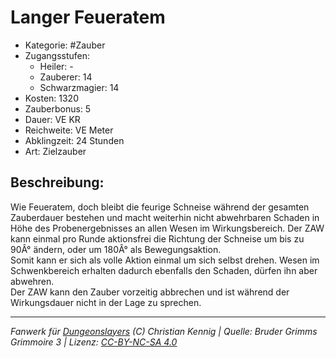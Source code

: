 # Langer Feueratem  
- Kategorie: #Zauber  
- Zugangsstufen:  
  - Heiler: -  
  - Zauberer: 14  
  - Schwarzmagier: 14  
- Kosten: 1320  
- Zauberbonus: 5  
- Dauer: VE KR  
- Reichweite: VE Meter  
- Abklingzeit: 24 Stunden  
- Art: Zielzauber     

## Beschreibung:
Wie Feueratem, doch bleibt die feurige Schneise während der gesamten Zauberdauer bestehen und macht weiterhin nicht abwehrbaren Schaden in Höhe des Probenergebnisses an allen Wesen im Wirkungsbereich. Der ZAW kann einmal pro Runde aktionsfrei die Richtung der Schneise um bis zu 90Â° ändern, oder um 180Â° als Bewegungsaktion.<br>Somit kann er sich als volle Aktion einmal um sich selbst drehen. Wesen im Schwenkbereich erhalten dadurch ebenfalls den Schaden, dürfen ihn aber abwehren.<br>Der ZAW kann den Zauber vorzeitig abbrechen und ist während der Wirkungsdauer nicht in der Lage zu sprechen.


___
*Fanwerk für [Dungeonslayers](https://www.dungeonslayers.net/) (C) Christian Kennig | Quelle: Bruder Grimms Grimmoire 3 | Lizenz: [CC-BY-NC-SA 4.0](https://creativecommons.org/licenses/by-nc-sa/4.0/deed.de)*